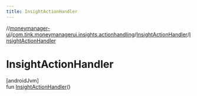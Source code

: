 ```yaml
---
title: InsightActionHandler
---
```

//[moneymanager-ui](../../../index.html)/[com.tink.moneymanagerui.insights.actionhandling](../index.html)/[InsightActionHandler](index.html)/[InsightActionHandler](-insight-action-handler.html)



# InsightActionHandler



[androidJvm]\
fun [InsightActionHandler](-insight-action-handler.html)()




